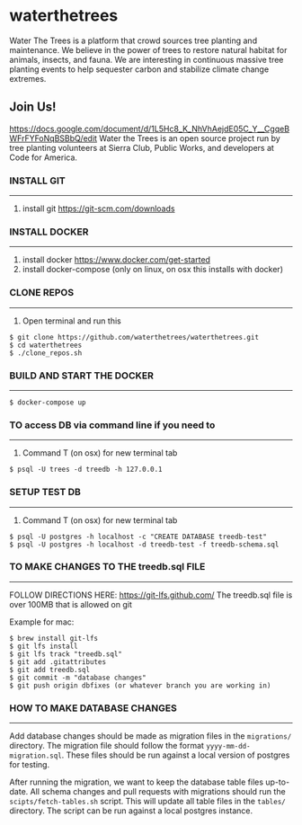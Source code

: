 # waterthetrees

Water The Trees is a platform that crowd sources tree planting and maintenance. We believe in the power of trees to restore natural habitat for animals, insects, and fauna. We are interesting in continuous massive tree planting events to help sequester carbon and stabilize climate change extremes.

## Join Us!

https://docs.google.com/document/d/1L5Hc8_K_NhVhAejdE05C_Y__CgqeBWFrFYFoNqBSBbQ/edit
Water the Trees is an open source project run by tree planting volunteers at Sierra Club, Public Works, and developers at Code for America.


### INSTALL GIT
-------------
1. install git https://git-scm.com/downloads

### INSTALL DOCKER
-------------
1. install docker https://www.docker.com/get-started
2. install docker-compose (only on linux, on osx this installs with docker)

### CLONE REPOS
-------------
1. Open terminal and run this
```shell
$ git clone https://github.com/waterthetrees/waterthetrees.git
$ cd waterthetrees
$ ./clone_repos.sh
```

### BUILD AND START THE DOCKER
--------------- 
```shell
$ docker-compose up
```

### TO access DB via command line if you need to
---------------
1. Command T (on osx) for new terminal tab
```shell
$ psql -U trees -d treedb -h 127.0.0.1
```

### SETUP TEST DB
---------------
1. Command T (on osx) for new terminal tab
```shell
$ psql -U postgres -h localhost -c "CREATE DATABASE treedb-test"
$ psql -U postgres -h localhost -d treedb-test -f treedb-schema.sql
```

### TO MAKE CHANGES TO THE treedb.sql FILE
---------------
FOLLOW DIRECTIONS HERE: https://git-lfs.github.com/ 
The treedb.sql file is over 100MB that is allowed on git

Example for mac:
```shell
$ brew install git-lfs
$ git lfs install
$ git lfs track "treedb.sql"
$ git add .gitattributes
$ git add treedb.sql
$ git commit -m "database changes"
$ git push origin dbfixes (or whatever branch you are working in)
```

### HOW TO MAKE DATABASE CHANGES
---------------
Add database changes should be made as migration files in the `migrations/` directory.
The migration file should follow the format `yyyy-mm-dd-migration.sql`.
These files should be run against a local version of postgres for testing.

After running the migration, we want to keep the database table files up-to-date.
All schema changes and pull requests with migrations should run the
`scipts/fetch-tables.sh` script. This will update all table files in the `tables/` directory.
The script can be run against a local postgres instance.

